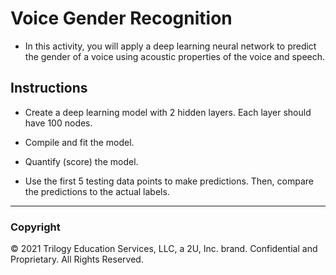 # Voice Gender Recognition

* In this activity, you will apply a deep learning neural network to predict the gender of a voice using acoustic properties of the voice and speech.

## Instructions

* Create a deep learning model with 2 hidden layers.  Each layer should have 100 nodes.

* Compile and fit the model.

* Quantify (score) the model.

* Use the first 5 testing data points to make predictions.  Then, compare the predictions to the actual labels.

- - -

### Copyright

© 2021 Trilogy Education Services, LLC, a 2U, Inc. brand. Confidential and Proprietary. All Rights Reserved.
